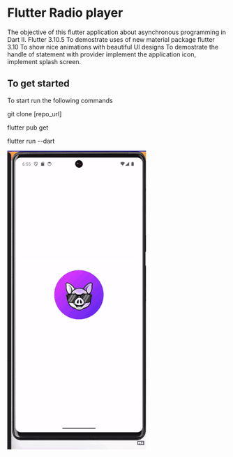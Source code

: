 # Flutter Radio player

The objective of this flutter application about asynchronous programming in Dart II. Flutter 3.10.5
To demostrate uses of new material package flutter 3.10
To show nice animations with beautiful UI designs
To demostrate the handle of statement with provider
implement the application icon,
implement splash screen.

## To get started 
To start run the following commands 

git clone [repo_url]

flutter pub get

flutter run --dart


![](assets/radio_player2.gif)
